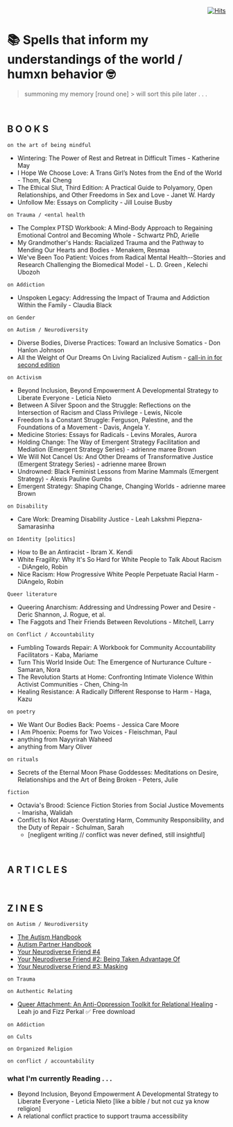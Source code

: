 <div align="right">
  
[![Hits](https://hits.seeyoufarm.com/api/count/incr/badge.svg?url=https%3A%2F%2Fgithub.com%2FUnderground-Railroad%2FmagnificentMammals%2Fblob%2Fmain%2FbrainDump%2Fponderings%2FreadingList.md&count_bg=%23FF00D9&title_bg=%23555555&icon=macys.svg&icon_color=%23FF00D9&title=hits&edge_flat=false)](https://hits.seeyoufarm.com)
  
 </div>

# 📚 Spells that inform my understandings of the world / humxn behavior 🤓
> summoning my memory [round one] > will sort this pile later . . . 

<br>

## B O O K S 
`on the art of being mindful`
+ Wintering: The Power of Rest and Retreat in Difficult Times - Katherine May
+ I Hope We Choose Love: A Trans Girl’s Notes from the End of the World - Thom, Kai Cheng
+ The Ethical Slut, Third Edition: A Practical Guide to Polyamory, Open Relationships, and Other Freedoms in Sex and Love - Janet W. Hardy
+ Unfollow Me: Essays on Complicity - Jill Louise Busby 

`on Trauma / <ental health`
+ The Complex PTSD Workbook: A Mind-Body Approach to Regaining Emotional Control and Becoming Whole - Schwartz PhD, Arielle
+ My Grandmother's Hands: Racialized Trauma and the Pathway to Mending Our Hearts and Bodies - Menakem, Resmaa
+ We've Been Too Patient: Voices from Radical Mental Health--Stories and Research Challenging the Biomedical Model - L. D. Green , Kelechi Ubozoh

`on Addiction`
+ Unspoken Legacy: Addressing the Impact of Trauma and Addiction Within the Family - Claudia Black

`on Gender`

`on Autism / Neurodiversity`
+ Diverse Bodies, Diverse Practices: Toward an Inclusive Somatics -  Don Hanlon Johnson
+ All the Weight of Our Dreams On Living Racialized Autism - [call-in in for second edition](https://autismandrace.com/all-the-weight-of-our-dreams-anthology/)

`on Activism`
+ Beyond Inclusion, Beyond Empowerment A Developmental Strategy to Liberate Everyone - Leticia Nieto
+ Between A Silver Spoon and the Struggle: Reflections on the Intersection of Racism and Class Privilege - Lewis, Nicole
+ Freedom Is a Constant Struggle: Ferguson, Palestine, and the Foundations of a Movement - Davis, Angela Y.
+ Medicine Stories: Essays for Radicals - Levins Morales, Aurora
+ Holding Change: The Way of Emergent Strategy Facilitation and Mediation (Emergent Strategy Series) - adrienne maree Brown 
+ We Will Not Cancel Us: And Other Dreams of Transformative Justice (Emergent Strategy Series) - adrienne maree Brown
+ Undrowned: Black Feminist Lessons from Marine Mammals (Emergent Strategy) - Alexis Pauline Gumbs
+ Emergent Strategy: Shaping Change, Changing Worlds - adrienne maree Brown

`on Disability`
+ Care Work: Dreaming Disability Justice - Leah Lakshmi Piepzna-Samarasinha

`on Identity [politics]`
+ How to Be an Antiracist - Ibram X. Kendi
+ White Fragility: Why It's So Hard for White People to Talk About Racism - DiAngelo, Robin
+ Nice Racism: How Progressive White People Perpetuate Racial Harm - DiAngelo, Robin
 

`Queer literature`
+ Queering Anarchism: Addressing and Undressing Power and Desire - Deric Shannon, J. Rogue, et al.
+ The Faggots and Their Friends Between Revolutions - Mitchell, Larry

`on Conflict / Accountability`
+ Fumbling Towards Repair: A Workbook for Community Accountability Facilitators - Kaba, Mariame
+ Turn This World Inside Out: The Emergence of Nurturance Culture - Samaran, Nora 
+ The Revolution Starts at Home: Confronting Intimate Violence Within Activist Communities - Chen, Ching-In
+ Healing Resistance: A Radically Different Response to Harm - Haga, Kazu

`on poetry`
+ We Want Our Bodies Back: Poems - Jessica Care Moore
+ I Am Phoenix: Poems for Two Voices - Fleischman, Paul
+ anything from Nayyrirah Waheed 
+ anything from Mary Oliver

`on rituals`
+ Secrets of the Eternal Moon Phase Goddesses: Meditations on Desire, Relationships and the Art of Being Broken - Peters, Julie

`fiction`
+ Octavia's Brood: Science Fiction Stories from Social Justice Movements - Imarisha, Walidah
+ Conflict Is Not Abuse: Overstating Harm, Community Responsibility, and the Duty of Repair - Schulman, Sarah 
  + [negligent writing // conflict was never defined, still insightful]

<br>

## A R T I C L E S 

<br>

## Z I N E S

`on Autism / Neurodiversity`
+ [The Autism Handbook](https://microcosmpublishing.com/catalog/zines/9928)
+ [Autism Partner Handbook](https://microcosmpublishing.com/catalog/zines/10889)
+ [Your Neurodiverse Friend #4](https://microcosmpublishing.com/catalog/zines/10525)
+ [Your Neurodiverse Friend #2: Being Taken Advantage Of](https://microcosmpublishing.com/catalog/zines/10303)
+ [Your Neurodiverse Friend #3: Masking](https://microcosmpublishing.com/catalog/zines/2969)

`on Trauma`

`on Authentic Relating`
+ [Queer Attachment: An Anti-Oppression Toolkit for Relational Healing](https://liberationandmedicine.wordpress.com/2019/12/12/queer-attachment-an-anti-oppression-toolkit-for-relational-healing/) - Leah jo and Fizz Perkal ✅ Free download

`on Addiction`

`on Cults`

`on Organized Religion`

`on conflict / accountability`

### what I'm currently Reading . . .
+ Beyond Inclusion, Beyond Empowerment A Developmental Strategy to Liberate Everyone - Leticia Nieto [like a bible / but not cuz ya know religion]
+ A relational conflict practice to support trauma accessibility 

